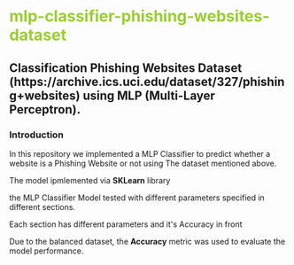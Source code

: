 <h1 style="color: Yellowgreen">mlp-classifier-phishing-websites-dataset</h1>
<h2>Classification Phishing Websites Dataset (https://archive.ics.uci.edu/dataset/327/phishing+websites) using MLP (Multi-Layer Perceptron).</h2>

<h3><b>Introduction</b></h3>
<p>In this repository we implemented a MLP Classifier to predict whether a website is a Phishing Website or not using The dataset mentioned above.</p>
<p>The model ipmlemented via <b>SKLearn</b> library</p>
<p>the MLP Classifier Model tested with different parameters specified in different sections.</p>
<p>Each section has different parameters and it's Accuracy in front</p>
<p>Due to the balanced dataset, the <b>Accuracy</b> metric was used to evaluate the model performance.</p>
